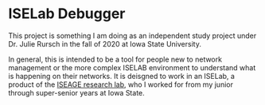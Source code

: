 # ISELab Debugger

This project is something I am doing as an independent study project under 
Dr. Julie Rursch in the fall of 2020 at Iowa State University. 

In general, this is intended to be a tool for people new to network management
or the more complex ISELAB environment to understand what is happening on their
networks. It is deisgned to work in an ISELab, a product of the [ISEAGE research 
lab](https://iseage.org), who I worked for from my junior through super-senior years
at Iowa State.
